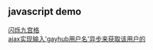 javascript demo
--
[闪烁九宫格](https://chenjiezi.github.io/Js-Demo/task1/index.html)   
[ajax实现输入'gayhub用户名'异步来获取该用户的](https://chenjiezi.github.io/Js-Demo/task1/index.html)
